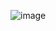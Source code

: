 ![image](https://user-images.githubusercontent.com/111054617/202095727-11a9fe40-c753-4370-ab54-e86a46155aa9.png)
